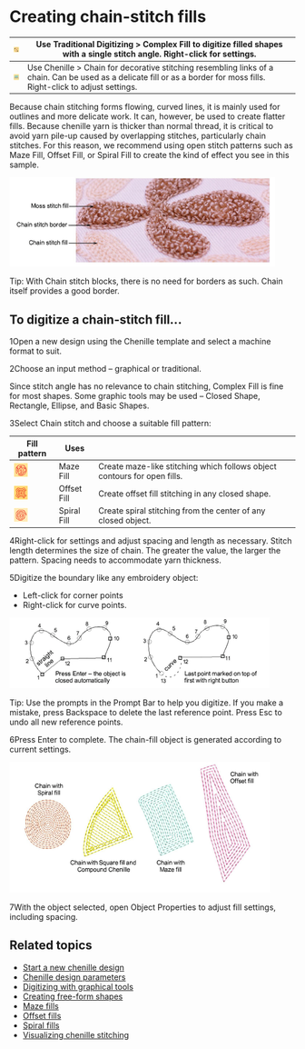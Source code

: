# Creating chain-stitch fills

| ![ComplexFill00018.png](assets/ComplexFill00018.png) | Use Traditional Digitizing > Complex Fill to digitize filled shapes with a single stitch angle. Right-click for settings.                                                |
| ---------------------------------------------------- | ------------------------------------------------------------------------------------------------------------------------------------------------------------------------ |
| ![Chain.png](assets/Chain.png)                       | Use Chenille > Chain for decorative stitching resembling links of a chain. Can be used as a delicate fill or as a border for moss fills. Right-click to adjust settings. |

Because chain stitching forms flowing, curved lines, it is mainly used for outlines and more delicate work. It can, however, be used to create flatter fills. Because chenille yarn is thicker than normal thread, it is critical to avoid yarn pile-up caused by overlapping stitches, particularly chain stitches. For this reason, we recommend using open stitch patterns such as Maze Fill, Offset Fill, or Spiral Fill to create the kind of effect you see in this sample.

![chenille-sample-14.png](assets/chenille-sample-14.png)

Tip: With Chain stitch blocks, there is no need for borders as such. Chain itself provides a good border.

## To digitize a chain-stitch fill...

1Open a new design using the Chenille template and select a machine format to suit.

2Choose an input method – graphical or traditional.

Since stitch angle has no relevance to chain stitching, Complex Fill is fine for most shapes. Some graphic tools may be used – Closed Shape, Rectangle, Ellipse, and Basic Shapes.

3Select Chain stitch and choose a suitable fill pattern:

| Fill pattern                             | Uses        |                                                                          |
| ---------------------------------------- | ----------- | ------------------------------------------------------------------------ |
| ![MazeFill.png](assets/MazeFill.png)     | Maze Fill   | Create maze-like stitching which follows object contours for open fills. |
| ![Offset.png](assets/Offset.png)         | Offset Fill | Create offset fill stitching in any closed shape.                        |
| ![SpiralFill.png](assets/SpiralFill.png) | Spiral Fill | Create spiral stitching from the center of any closed object.            |

4Right-click for settings and adjust spacing and length as necessary. Stitch length determines the size of chain. The greater the value, the larger the pattern. Spacing needs to accommodate yarn thickness.

5Digitize the boundary like any embroidery object:

- Left-click for corner points
- Right-click for curve points.

![chenille_digitizing00021.png](assets/chenille_digitizing00021.png)

Tip: Use the prompts in the Prompt Bar to help you digitize. If you make a mistake, press Backspace to delete the last reference point. Press Esc to undo all new reference points.

6Press Enter to complete. The chain-fill object is generated according to current settings.

![ChenilleShapesChain.png](assets/ChenilleShapesChain.png)

7With the object selected, open Object Properties to adjust fill settings, including spacing.

## Related topics

- [Start a new chenille design](../chenille_basics/Start_a_new_chenille_design)
- [Chenille design parameters](../chenille_basics/Chenille_design_parameters)
- [Digitizing with graphical tools](../../Digitizing/input/Digitizing_with_graphical_tools)
- [Creating free-form shapes](../../Digitizing/input/Creating_free-form_shapes)
- [Maze fills](../../Decorative/specialty/Maze_fills)
- [Offset fills](../../Decorative/curves/Offset_fills)
- [Spiral fills](../../Decorative/curves/Spiral_fills)
- [Visualizing chenille stitching](../chenille_basics/Visualizing_chenille_stitching)
